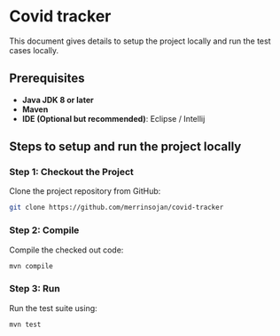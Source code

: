 # Covid tracker

This document gives details to setup the project locally and run the test cases locally.

## Prerequisites

- **Java JDK 8 or later**
- **Maven**
- **IDE (Optional but recommended)**: Eclipse / Intellij
  
## Steps to setup and run the project locally

### Step 1: Checkout the Project
Clone the project repository from GitHub:


```bash
git clone https://github.com/merrinsojan/covid-tracker
```
   
### Step 2: Compile 
Compile the checked out code:

```bash
mvn compile
```
   
### Step 3: Run
Run the test suite using: 

```bash
mvn test
```